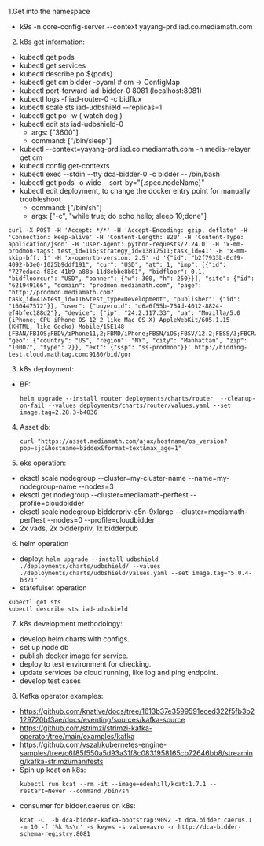 1.Get into the namespace
- k9s -n core-config-server --context yayang-prd.iad.co.mediamath.com

2. k8s get information:
- kubectl get pods
- kubectl get services
- kubectl describe po ${pods}
- kubectl get cm bidder -oyaml # cm -> ConfigMap
- kubectl port-forward iad-bidder-0 8081 (localhost:8081)
- kubectl logs -f iad-router-0 -c bidflux
- kubectl scale sts iad-udbshield --replicas=1
- kubectl get po -w ( watch dog )
- kubectl edit sts iad-udbshield-0
  - args: ["3600"]
  - command: ["/bin/sleep"]
- kubectl --context=yayang-prd.iad.co.mediamath.com -n media-relayer get cm
- kubectl config get-contexts
- kubectl exec --stdin --tty dca-bidder-0 -c bidder -- /bin/bash
- kubectl get pods -o wide --sort-by="{.spec.nodeName}"
- kubectl edit deployment, to change the docker entry point for manually troubleshoot
  - command: ["/bin/sh"]
  - args: ["-c", "while true; do echo hello; sleep 10;done"]

```
curl -X POST -H 'Accept: */*' -H 'Accept-Encoding: gzip, deflate' -H 'Connection: keep-alive' -H 'Content-Length: 820' -H 'Content-Type: application/json' -H 'User-Agent: python-requests/2.24.0' -H 'x-mm-prodmon-tags: test_id=116;strategy_id=13817511;task_id=41' -H 'x-mm-skip-bff: 1' -H 'x-openrtb-version: 2.5' -d '{"id": "b2f7933b-0cf9-4092-b3e0-1025b9ddf191", "cur": "USD", "at": 1, "imp": [{"id": "727edaca-f83c-41b9-a88b-11d8ebbe8b01", "bidfloor": 0.1, "bidfloorcur": "USD", "banner": {"w": 300, "h": 250}}], "site": {"id": "621949166", "domain": "prodmon.mediamath.com", "page": "http://prodmon.mediamath.com?task_id=41&test_id=116&test_type=Development", "publisher": {"id": "160447572"}}, "user": {"buyeruid": "d6a6f55b-754d-4012-8824-ef4bfec188d2"}, "device": {"ip": "24.2.117.33", "ua": "Mozilla/5.0 (iPhone; CPU iPhone OS 12_2 like Mac OS X) AppleWebKit/605.1.15 (KHTML, like Gecko) Mobile/15E148 [FBAN/FBIOS;FBDV/iPhone11,2;FBMD/iPhone;FBSN/iOS;FBSV/12.2;FBSS/3;FBCR/AT&T;FBID/phone;FBLC/en_US;FBOP/5]", "geo": {"country": "US", "region": "NY", "city": "Manhattan", "zip": "10007", "type": 2}}, "ext": {"ssp": "ss-prodmon"}}' http://bidding-test.cloud.mathtag.com:9180/bid/gor
```

3. k8s deployment:
- BF:
  ```
  helm upgrade --install router deployments/charts/router  --cleanup-on-fail --values deployments/charts/router/values.yaml --set image.tag=2.28.3-b4036
  ```

4. Asset db:
   ```
   curl "https://asset.mediamath.com/ajax/hostname/os_version?pop=sjc&hostname=biddex&format=text&max_age=1"
   ```

5. eks operation:
-  eksctl scale nodegroup --cluster=my-cluster-name --name=my-nodegroup-name --nodes=3
-  eksctl get nodegroup --cluster=mediamath-perftest --profile=cloudbidder
-  eksctl scale nodegroup bidderpriv-c5n-9xlarge --cluster=mediamath-perftest --nodes=0 --profile=cloudbidder
-  2x vads, 2x bidderpriv, 1x bidderpub

6. helm operation
- deploy: `helm upgrade --install udbshield ./deployments/charts/udbshield/ --values ./deployments/charts/udbshield/values.yaml --set image.tag="5.0.4-b321"`
- statefulset operation
```
kubectl get sts
kubectl describe sts iad-udbshield
```

7. k8s development methodology:
- develop helm charts with configs.
- set up node db
- publish docker image for service.
- deploy to test environment for checking.
- update services be cloud running, like log and ping endpoint.
- develop test cases

8. Kafka operator examples:
- https://github.com/knative/docs/tree/1613b37e3599591eced322f5fb3b2129720bf3ae/docs/eventing/sources/kafka-source
- https://github.com/strimzi/strimzi-kafka-operator/tree/main/examples/kafka
- https://github.com/vszal/kubernetes-engine-samples/tree/c6f85f550a5d93a31f8c0831958165cb72646bb8/streaming/kafka-strimzi/manifests
- Spin up kcat on k8s:
  ```
  kubectl run kcat --rm -it --image=edenhill/kcat:1.7.1 --restart=Never --command /bin/sh
  ```
- consumer for bidder.caerus on k8s:
  ```
  kcat -C  -b dca-bidder-kafka-bootstrap:9092 -t dca.bidder.caerus.1 -m 10 -f '%k %s\n' -s key=s -s value=avro -r http://dca-bidder-schema-registry:8081
  ```
